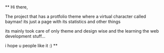 ** 
Hi there,

The project that has a protfolio theme where a virtual character called baymax!
its just a page with its statistics and other things 


its mainly took care of only theme and design wise and the  learning the web development stuff...




i hope u people like it :) **
